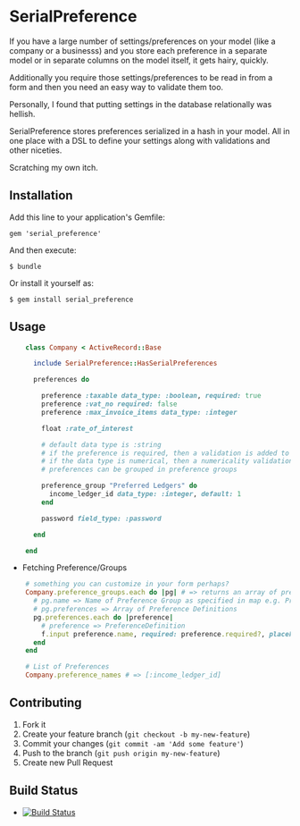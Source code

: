 # SerialPreference

If you have a large number of settings/preferences on your model
(like a company or a businesss) and you store each preference in
a separate model or in separate columns on the model itself, it
gets hairy, quickly.

Additionally you require those settings/preferences to be read in
from a form and then you need an easy way to validate them too.

Personally, I found that putting settings in the database relationally
was hellish.

SerialPreference stores preferences serialized in a hash in your model.
All in one place with a DSL to define your settings along with validations
and other niceties.

Scratching my own itch.

## Installation

Add this line to your application's Gemfile:

    gem 'serial_preference'

And then execute:

    $ bundle

Or install it yourself as:

    $ gem install serial_preference

## Usage

````ruby
    class Company < ActiveRecord::Base

      include SerialPreference::HasSerialPreferences

      preferences do

        preference :taxable data_type: :boolean, required: true
        preference :vat_no required: false
        preference :max_invoice_items data_type: :integer

        float :rate_of_interest

        # default data type is :string
        # if the preference is required, then a validation is added to the model
        # if the data type is numerical, then a numericality validation is added
        # preferences can be grouped in preference groups

        preference_group "Preferred Ledgers" do
          income_ledger_id data_type: :integer, default: 1
        end

        password field_type: :password

      end

    end
````

* Fetching Preference/Groups

````ruby
    # something you can customize in your form perhaps?
    Company.preference_groups.each do |pg| # => returns an array of preference groups
      # pg.name => Name of Preference Group as specified in map e.g. Preferred Ledgers
      # pg.preferences => Array of Preference Definitions
      pg.preferences.each do |preference|
        # preference => PreferenceDefinition
        f.input preference.name, required: preference.required?, placeholder: preference.default, as: preference.field_type
      end
    end
````

````ruby
    # List of Preferences
    Company.preference_names # => [:income_ledger_id]
````

## Contributing

1. Fork it
2. Create your feature branch (`git checkout -b my-new-feature`)
3. Commit your changes (`git commit -am 'Add some feature'`)
4. Push to the branch (`git push origin my-new-feature`)
5. Create new Pull Request

## Build Status

* [![Build Status](https://travis-ci.org/asanghi/serial_preference.svg?branch=master)](https://travis-ci.org/asanghi/serial_preference)
